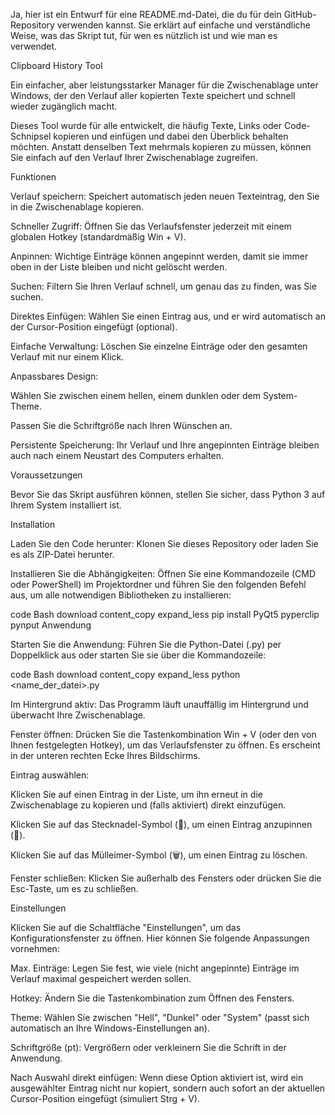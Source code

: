Ja, hier ist ein Entwurf für eine README.md-Datei, die du für dein GitHub-Repository verwenden kannst. Sie erklärt auf einfache und verständliche Weise, was das Skript tut, für wen es nützlich ist und wie man es verwendet.

Clipboard History Tool

Ein einfacher, aber leistungsstarker Manager für die Zwischenablage unter Windows, der den Verlauf aller kopierten Texte speichert und schnell wieder zugänglich macht.

Dieses Tool wurde für alle entwickelt, die häufig Texte, Links oder Code-Schnipsel kopieren und einfügen und dabei den Überblick behalten möchten. Anstatt denselben Text mehrmals kopieren zu müssen, können Sie einfach auf den Verlauf Ihrer Zwischenablage zugreifen.

Funktionen

Verlauf speichern: Speichert automatisch jeden neuen Texteintrag, den Sie in die Zwischenablage kopieren.

Schneller Zugriff: Öffnen Sie das Verlaufsfenster jederzeit mit einem globalen Hotkey (standardmäßig Win + V).

Anpinnen: Wichtige Einträge können angepinnt werden, damit sie immer oben in der Liste bleiben und nicht gelöscht werden.

Suchen: Filtern Sie Ihren Verlauf schnell, um genau das zu finden, was Sie suchen.

Direktes Einfügen: Wählen Sie einen Eintrag aus, und er wird automatisch an der Cursor-Position eingefügt (optional).

Einfache Verwaltung: Löschen Sie einzelne Einträge oder den gesamten Verlauf mit nur einem Klick.

Anpassbares Design:

Wählen Sie zwischen einem hellen, einem dunklen oder dem System-Theme.

Passen Sie die Schriftgröße nach Ihren Wünschen an.

Persistente Speicherung: Ihr Verlauf und Ihre angepinnten Einträge bleiben auch nach einem Neustart des Computers erhalten.

Voraussetzungen

Bevor Sie das Skript ausführen können, stellen Sie sicher, dass Python 3 auf Ihrem System installiert ist.

Installation

Laden Sie den Code herunter: Klonen Sie dieses Repository oder laden Sie es als ZIP-Datei herunter.

Installieren Sie die Abhängigkeiten: Öffnen Sie eine Kommandozeile (CMD oder PowerShell) im Projektordner und führen Sie den folgenden Befehl aus, um alle notwendigen Bibliotheken zu installieren:

code
Bash
download
content_copy
expand_less
pip install PyQt5 pyperclip pynput
Anwendung

Starten Sie die Anwendung: Führen Sie die Python-Datei (.py) per Doppelklick aus oder starten Sie sie über die Kommandozeile:

code
Bash
download
content_copy
expand_less
python <name_der_datei>.py

Im Hintergrund aktiv: Das Programm läuft unauffällig im Hintergrund und überwacht Ihre Zwischenablage.

Fenster öffnen: Drücken Sie die Tastenkombination Win + V (oder den von Ihnen festgelegten Hotkey), um das Verlaufsfenster zu öffnen. Es erscheint in der unteren rechten Ecke Ihres Bildschirms.

Eintrag auswählen:

Klicken Sie auf einen Eintrag in der Liste, um ihn erneut in die Zwischenablage zu kopieren und (falls aktiviert) direkt einzufügen.

Klicken Sie auf das Stecknadel-Symbol (📍), um einen Eintrag anzupinnen (📌).

Klicken Sie auf das Mülleimer-Symbol (🗑️), um einen Eintrag zu löschen.

Fenster schließen: Klicken Sie außerhalb des Fensters oder drücken Sie die Esc-Taste, um es zu schließen.

Einstellungen

Klicken Sie auf die Schaltfläche "Einstellungen", um das Konfigurationsfenster zu öffnen. Hier können Sie folgende Anpassungen vornehmen:

Max. Einträge: Legen Sie fest, wie viele (nicht angepinnte) Einträge im Verlauf maximal gespeichert werden sollen.

Hotkey: Ändern Sie die Tastenkombination zum Öffnen des Fensters.

Theme: Wählen Sie zwischen "Hell", "Dunkel" oder "System" (passt sich automatisch an Ihre Windows-Einstellungen an).

Schriftgröße (pt): Vergrößern oder verkleinern Sie die Schrift in der Anwendung.

Nach Auswahl direkt einfügen: Wenn diese Option aktiviert ist, wird ein ausgewählter Eintrag nicht nur kopiert, sondern auch sofort an der aktuellen Cursor-Position eingefügt (simuliert Strg + V).
